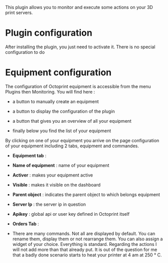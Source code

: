 This plugin allows you to monitor and execute some actions on your 3D print servers.

Plugin configuration 
=======================

After installing the plugin, you just need to activate it. There is no special configuration to do

Equipment configuration 
=============================

The configuration of Octoprint equipment is accessible from the menu
Plugins then Monitoring. You will find here :

-   a button to manually create an equipment

-   a button to display the configuration of the plugin

-   a button that gives you an overview of all your equipment

-   finally below you find the list of your equipment

By clicking on one of your equipment you arrive on the page
configuration of your equipment including 2 tabs, equipment and
commandes.

-   **Equipment tab** :

-   **Name of equipment** : name of your equipment

-   **Activer** : makes your equipment active

-   **Visible** : makes it visible on the dashboard

-   **Parent object** : indicates the parent object to which belongs
    equipment

-   **Server Ip** : the server ip in question

-   **Apikey** : global api or user key defined in Octoprint itself


-   **Orders Tab** :

-   There are many commands. Not all are displayed by default. You can rename them, display them or not rearrange them. 
You can also assign a widget of your choice. Everything is standard. Regarding the actions I will not add more than that already put.
It is out of the question for me that a badly done scenario starts to heat your printer at 4 am at 250 ° C.

